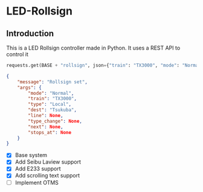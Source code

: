 # LED-Rollsign

## Introduction

This is a LED Rollsign controller made in Python. It uses a REST API to control it

```python
requests.get(BASE + "rollsign", json={"train": "TX3000", "mode": "Normal", "type": "Local", "dest": "Tsukuba"})
```

```json
{
    "message": "Rollsign set",
    "args": {
        "mode": "Normal",
        "train": "TX3000",
        "type": "Local",
        "dest": "Tsukuba",
        "line": None,
        "type_change": None,
        "next": None,
        "stops_at": None
    }
}
```


- [X] Base system
- [X] Add Seibu Laview support
- [X] Add E233 support
- [X] Add scrolling text support
- [ ] Implement OTMS